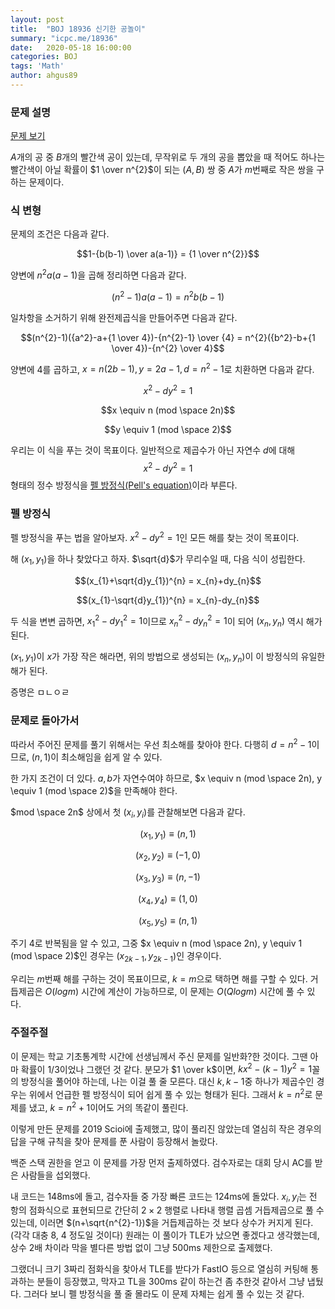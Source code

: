 ```yaml
---
layout: post
title:  "BOJ 18936 신기한 공놀이"
summary: "icpc.me/18936"
date:   2020-05-18 16:00:00
categories: BOJ
tags: 'Math'
author: ahgus89
---
```


### 문제 설명
[문제 보기](http://icpc.me/18936)

$A$개의 공 중 $B$개의 빨간색 공이 있는데, 무작위로 두 개의 공을 뽑았을 때 적어도 하나는 빨간색이 아닐 확률이 $1 \over n^{2}$이 되는 $(A, B)$ 쌍 중 $A$가 $m$번째로 작은 쌍을 구하는 문제이다.

### 식 변형
문제의 조건은 다음과 같다.

$$1-{b(b-1) \over a(a-1)} = {1 \over n^{2}}$$

양변에 $n^{2}a(a-1)$을 곱해 정리하면 다음과 같다.

$$(n^{2}-1)a(a-1) = n^{2}b(b-1)$$

일차항을 소거하기 위해 완전제곱식을 만들어주면 다음과 같다.

$$(n^{2}-1)({a^2}-a+{1 \over 4})-{n^{2}-1} \over {4} = n^{2}({b^2}-b+{1 \over 4})-{n^{2} \over 4}$$

양변에 4를 곱하고, $x=n(2b-1), y=2a-1, d=n^{2}-1$로 치환하면 다음과 같다.

$${x^2}-d{y^2}=1$$

$$x \equiv n (mod \space 2n)$$

$$y \equiv 1 (mod \space 2)$$

우리는 이 식을 푸는 것이 목표이다. 일반적으로 제곱수가 아닌 자연수 $d$에 대해 $${x^2}-d{y^2}=1$$ 형태의 정수 방정식을 [펠 방정식](https://ko.wikipedia.org/wiki/%ED%8E%A0_%EB%B0%A9%EC%A0%95%EC%8B%9D)[(Pell's equation)](https://en.wikipedia.org/wiki/Pell%27s_equation)이라 부른다.

### 펠 방정식
펠 방정식을 푸는 법을 알아보자. ${x^2}-d{y^2}=1$인 모든 해를 찾는 것이 목표이다.

해 $(x_1, y_1)$을 하나 찾았다고 하자. $\sqrt{d}$가 무리수일 때, 다음 식이 성립한다.

$$(x_{1}+\sqrt{d}y_{1})^{n} = x_{n}+dy_{n}$$

$$(x_{1}-\sqrt{d}y_{1})^{n} = x_{n}-dy_{n}$$

두 식을 변변 곱하면, ${x_{1}}^{2}-d{y_{1}}^{2} = 1$이므로 ${x_{n}}^{2}-d{y_{n}}^{2} = 1$이 되어 $(x_{n}, y_{n})$ 역시 해가 된다.

$(x_{1}, y_{1})$이 $x$가 가장 작은 해라면, 위의 방법으로 생성되는 $(x_{n}, y_{n})$이 이 방정식의 유일한 해가 된다.

증명은 ㅁㄴㅇㄹ

### 문제로 돌아가서
따라서 주어진 문제를 풀기 위해서는 우선 최소해를 찾아야 한다. 다행히 $d=n^{2}-1$이므로, $(n, 1)$이 최소해임을 쉽게 알 수 있다.

한 가지 조건이 더 있다. $a, b$가 자연수여야 하므로, $x \equiv n (mod \space 2n), y \equiv 1 (mod \space 2)$을 만족해야 한다.

$mod \space 2n$ 상에서 첫 $(x_i, y_i)$를 관찰해보면 다음과 같다.

$$(x_{1}, y_{1}) \equiv (n, 1)$$

$$(x_{2}, y_{2}) \equiv (-1, 0)$$

$$(x_{3}, y_{3}) \equiv (n, -1)$$

$$(x_{4}, y_{4}) \equiv (1, 0)$$

$$(x_{5}, y_{5}) \equiv (n, 1)$$

주기 4로 반복됨을 알 수 있고, 그중 $x \equiv n (mod \space 2n), y \equiv 1 (mod \space 2)$인 경우는 $(x_{2k-1}, y_{2k-1})$인 경우이다. 

우리는 $m$번째 해를 구하는 것이 목표이므로, $k=m$으로 택하면 해를 구할 수 있다. 거듭제곱은 $O(log m)$ 시간에 계산이 가능하므로, 이 문제는 $O(Qlogm)$ 시간에 풀 수 있다.

### 주절주절
이 문제는 학교 기초통계학 시간에 선생님께서 주신 문제를 일반화?한 것이다. 그땐 아마 확률이 $1/3$이었나 그랬던 것 같다. 분모가 $1 \over k$이면, $kx^2-(k-1)y^2=1$꼴의 방정식을 풀어야 하는데, 나는 이걸 풀 줄 모른다. 대신 $k, k-1$중 하나가 제곱수인 경우는 위에서 언급한 펠 방정식이 되어 쉽게 풀 수 있는 형태가 된다. 그래서 $k=n^{2}$로 문제를 냈고, $k=n^{2}+1$이어도 거의 똑같이 풀린다.

이렇게 만든 문제를 2019 Scioi에 출제했고, 많이 풀리진 않았는데 열심히 작은 경우의 답을 구해 규칙을 찾아 문제를 푼 사람이 등장해서 놀랐다.

백준 스택 권한을 얻고 이 문제를 가장 먼저 출제하였다. 검수자로는 대회 당시 AC를 받은 사람들을 섭외했다. 

내 코드는 148ms에 돌고, 검수자들 중 가장 빠른 코드는 124ms에 돌았다. $x_{i}, y_{i}$는 전 항의 점화식으로 표현되므로 간단히 $2 \times 2$ 행렬로 나타내 행렬 곱셈 거듭제곱으로 풀 수 있는데, 이러면 $(n+\sqrt{n^{2}-1})$을 거듭제곱하는 것 보다 상수가 커지게 된다. (각각 대충 8, 4 정도일 것이다) 원래는 이 풀이가 TLE가 났으면 좋겠다고 생각했는데, 상수 2배 차이라 막을 별다른 방법 없이 그냥 500ms 제한으로 출제했다.

그랬더니 크기 3짜리 점화식을 찾아서 TLE를 받다가 FastIO 등으로 열심히 커팅해 통과하는 분들이 등장했고, 막자고 TL을 300ms 같이 하는건 좀 추한것 같아서 그냥 냅뒀다. 그러다 보니 펠 방정식을 풀 줄 몰라도 이 문제 자체는 쉽게 풀 수 있는 것 같다.
